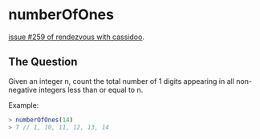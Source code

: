 # numberOfOnes

[issue #259 of rendezvous with cassidoo](https://buttondown.email/cassidoo/archive/science-is-not-a-boys-game-its-not-a-girls-game/).

## The Question

Given an integer n, count the total number of 1 digits appearing in all non-negative integers less than or equal to n.

Example:
```ts
> numberOfOnes(14)
> 7 // 1, 10, 11, 12, 13, 14
```